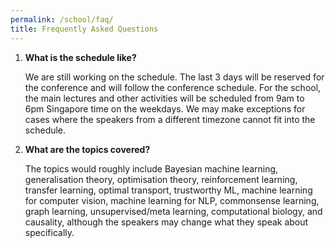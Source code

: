 ```yaml
---
permalink: /school/faq/
title: Frequently Asked Questions
---
```


1. **What is the schedule like?**

    We are still working on the schedule. The last 3 days will be reserved for the conference and will follow the conference schedule. For the school, the main lectures and other activities will be scheduled from 9am to 6pm Singapore time on the weekdays. We may make exceptions for cases where the speakers from a different timezone cannot fit into the schedule.

2. **What are the topics covered?**

    The topics would roughly include Bayesian machine learning, generalisation theory, optimisation theory, reinforcement learning, transfer learning, optimal transport, trustworthy ML, machine learning for computer vision, machine learning for NLP, commonsense learning, graph learning, unsupervised/meta learning, computational biology, and causality, although the speakers may change what they speak about specifically.
